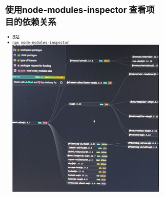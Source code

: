 # 使用node-modules-inspector 查看项目的依赖关系
- [B站](https://www.bilibili.com/video/BV1GhL2zkEEu)
-  ``npx node-modules-inspector``
![img_3.png](img_3.png)
